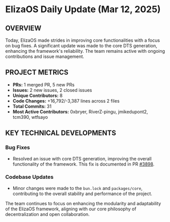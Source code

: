 # ElizaOS Daily Update (Mar 12, 2025)

## OVERVIEW 
Today, ElizaOS made strides in improving core functionalities with a focus on bug fixes. A significant update was made to the core DTS generation, enhancing the framework's reliability. The team remains active with ongoing contributions and issue management.

## PROJECT METRICS
- **PRs:** 1 merged PR, 5 new PRs
- **Issues:** 2 new issues, 2 closed issues
- **Unique Contributors:** 8
- **Code Changes:** +16,792/-3,387 lines across 2 files
- **Total Commits:** 31
- **Most Active Contributors:** 0xbryer, RiverZ-pingu, jmikedupont2, tcm390, wtfsayo

## KEY TECHNICAL DEVELOPMENTS

### Bug Fixes
- Resolved an issue with core DTS generation, improving the overall functionality of the framework. This fix is documented in PR [#3898](https://github.com/elizaos/eliza/pull/3898).

### Codebase Updates
- Minor changes were made to the `bun.lock` and `packages/core`, contributing to the overall stability and performance of the project. 

The team continues to focus on enhancing the modularity and adaptability of the ElizaOS framework, aligning with our core philosophy of decentralization and open collaboration.